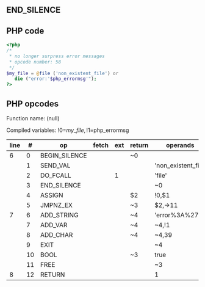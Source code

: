 END\_SILENCE
------------

PHP code
--------

``` php
<?php
/*
 * no longer surpress error messages
 * opcode number: 58
 */
$my_file = @file ('non_existent_file') or
   die ("error:'$php_errormsg'");
?>
```

PHP opcodes
-----------

Function name: (null)

Compiled variables: !0=$my\_file, !1=$php\_errormsg

| line | \#  | op             | fetch | ext | return | operands              |
|------|-----|----------------|-------|-----|--------|-----------------------|
| 6    | 0   | BEGIN\_SILENCE |       |     | \~0    |                       |
|      | 1   | SEND\_VAL      |       |     |        | 'non\_existent\_file' |
|      | 2   | DO\_FCALL      |       | 1   |        | 'file'                |
|      | 3   | END\_SILENCE   |       |     |        | \~0                   |
|      | 4   | ASSIGN         |       |     | $2     | !0,$1                 |
|      | 5   | JMPNZ\_EX      |       |     | \~3    | $2,-\>11              |
| 7    | 6   | ADD\_STRING    |       |     | \~4    | 'error%3A%27'         |
|      | 7   | ADD\_VAR       |       |     | \~4    | \~4,!1                |
|      | 8   | ADD\_CHAR      |       |     | \~4    | \~4,39                |
|      | 9   | EXIT           |       |     |        | \~4                   |
|      | 10  | BOOL           |       |     | \~3    | true                  |
|      | 11  | FREE           |       |     |        | \~3                   |
| 8    | 12  | RETURN         |       |     |        | 1                     |
